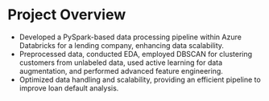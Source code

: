 # Project Overview
- Developed a PySpark-based data processing pipeline within Azure Databricks for a lending company, enhancing data scalability.
- Preprocessed data, conducted EDA, employed DBSCAN for clustering customers from unlabeled data, used active learning for data augmentation, and performed advanced feature engineering.
- Optimized data handling and scalability, providing an efficient pipeline to improve loan default analysis.
